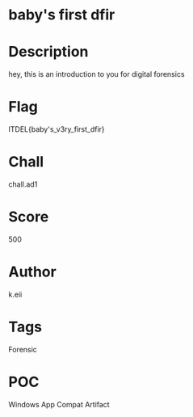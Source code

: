 
# baby's first dfir
# Description
hey, this is an introduction to you for digital forensics

# Flag
ITDEL{baby's_v3ry_first_dfir}

# Chall
chall.ad1

# Score
500

# Author
k.eii

# Tags
Forensic

# POC
Windows App Compat Artifact
